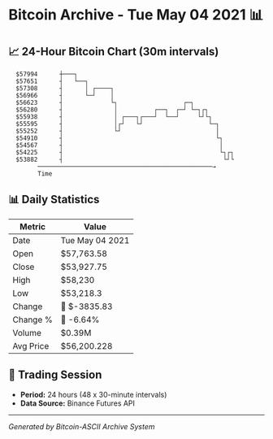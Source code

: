 # Bitcoin Archive - Tue May 04 2021 📊

## 📈 24-Hour Bitcoin Chart (30m intervals)

```
  $57994      ┼───┐                                            
  $57651      ┤   └──┐                                         
  $57308      ┤      │ ┌────┐                                  
  $56966      ┤      └─┘    │                                  
  $56623      ┤             └┐                  ┌─┐            
  $56280      ┤              │          ┌──┐  ┌─┘ └─┐┌┐        
  $55938      ┤              │ ┌───┐┌───┘  └──┘     └┘└┐       
  $55595      ┤              │┌┘   └┘                  └─┐     
  $55252      ┤              └┘                          │     
  $54910      ┤                                          └┐    
  $54567      ┤                                           │    
  $54225      ┤                                           └┐┌┐ 
  $53882      ┤                                            └┘└ 
        ────────────────────────────────────────────────→
        Time
```

## 📊 Daily Statistics

| Metric | Value |
|--------|-------|
| Date | Tue May 04 2021 |
| Open | $57,763.58 |
| Close | $53,927.75 |
| High | $58,230 |
| Low | $53,218.3 |
| Change | 🔴 $-3835.83 |
| Change % | 🔴 -6.64% |
| Volume | $0.39M |
| Avg Price | $56,200.228 |

## 📅 Trading Session

- **Period:** 24 hours (48 x 30-minute intervals)
- **Data Source:** Binance Futures API

---
*Generated by Bitcoin-ASCII Archive System*
